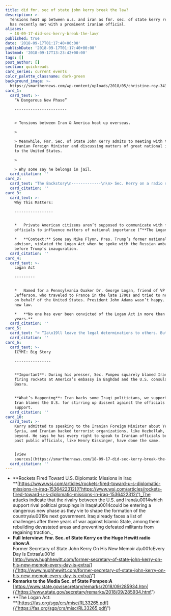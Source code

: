 ```yaml
---
title: did fmr. sec of state john kerry break the law?
description: >-
  Tensions heat up between u.s. and iran as fmr. sec. of state kerry reveals he
  has recently met with a prominent iranian official.
aliases:
  - 18-09-17-did-sec-kerry-break-the-law/
published: true
date: '2018-09-17T01:17:40+00:00'
publishDate: '2018-09-17T01:17:40+00:00'
lastmod: '2018-09-17T13:23:42+00:00'
tags: []
post_author: []
section: quickreads
card_series: current events
color_palette_classname: dark-green
background_image: >-
  https://smarthernews.com/wp-content/uploads/2018/05/christine-roy-343235-unsplash-scaled.jpg
card_1:
  card_text: >-
    “A Dangerous New Phase”

    -----------------------


    > Tensions between Iran & America heat up overseas.

    > 

    > Meanwhile, Fmr. Sec. of State John Kerry admits to meeting with the
    Iranian Foreign Minister and discussing matters of great national importance
    to the United States.

    > 

    > Why some say he belongs in jail.
  card_citation: ''
card_2:
  card_text: "The Backstory\n-------------\n\n> Sec. Kerry on a radio show last week promoting his new book admitted to meeting with the Iranian Foreign Minister after he left office:\n> \n> _“I met with him at a conference in Norway. I think I saw him in a conference in Munich at the World Economic Forum. So Ia\x19ve probably seen him three or four times.”_\n> \n> Fmr. Sec. Kerry to Hugh Hewitt"
  card_citation: ''
card_3:
  card_text: >-
    Why This Matters:

    -----------------


    *   Private American citizens aren’t supposed to communicate with foreign
    officials to influence matters of national importance (“**The Logan Act**“).

    *   **Context:** Some say Mike Flynn, Pres. Trump’s former national security
    advisor, violated the Logan Act when he spoke with the Russian ambassador
    before Trump’s inauguration.
  card_citation: ''
card_4:
  card_text: >-
    Logan Act

    ---------


    *   Named for a Pennsylvania Quaker Dr. George Logan, friend of VP Thomas
    Jefferson, who traveled to France in the late 1700s and tried to negotiate
    on behalf of the United States. President John Adams wasn’t happy. Hence, a
    new law.

    *   **No one has ever been convicted of the Logan Act in more than 220
    years.**
  card_citation: ''
card_5:
  card_text: "> “Ia\x19ll leave the legal determinations to others. But what Secretary Kerry has done is unseemly and unprecedented. This is a former secretary of state engaged with the worlda\x19s largest state sponsor of terror, and according to him a\x13 right? You dona\x19t have to take my word for it….He was talking to them. He was telling them to wait out this administration.”\n> \n> Sec of State Mike Pompeo"
  card_citation: ''
card_6:
  card_text: >-
    ICYMI: Big Story

    ----------------


    **Important**: During his presser, Sec. Pompeo squarely blamed Iran for
    firing rockets at America’s embassy in Baghdad and the U.S. consulate in
    Basra.


    **What’s Happening**: Iran backs some Iraqi politicians, we support others.
    Iran blames the U.S. for stirring up dissent against the officials they
    support.
  card_citation: ''
card_10:
  card_text: >-
    Kerry admitted to speaking to the Iranian Foreign Minister about Yemen,
    Syria, and Iranian backed terrorist organizations, like Hezbollah, and
    beyond. He says he has every right to speak to Iranian officials because
    past public officials, like Henry Kissinger, have done the same.


    [view
    sources](https://smarthernews.com/18-09-17-did-sec-kerry-break-the-law/)
  card_citation: ''
---
```

*   **Rockets Fired Toward U.S. Diplomatic Missions in Iraq  
    **[https://www.wsj.com/articles/rockets-fired-toward-u-s-diplomatic-missions-in-iraq-1536422312](\"https://www.wsj.com/articles/rockets-fired-toward-u-s-diplomatic-missions-in-iraq-1536422312\")_The attacks indicate that the rivalry between the U.S. and Irana\\u0014which support rival political groupings in Iraqa\\u0014could be entering a dangerous new phase as they vie to shape the formation of the countrya\\u0019s next government. Iraq already faces a list of challenges after three years of war against Islamic State, among them rebuilding devastated areas and preventing defeated militants from regaining traction._
*   **Full Interview: Fmr. Sec. of State Kerry on the Huge Hewitt radio show:A**  
    Former Secretary of State John Kerry On His New Memoir a\\u001cEvery Day Is Extraa\\u001d  
    [http://www.hughhewitt.com/former-secretary-of-state-john-kerry-on-his-new-memoir-every-day-is-extra/](\"http://www.hughhewitt.com/former-secretary-of-state-john-kerry-on-his-new-memoir-every-day-is-extra/\")
*   **Remarks to the Media Sec. of State Pompeo:A**  
    [https://www.state.gov/secretary/remarks/2018/09/285934.htm](\"https://www.state.gov/secretary/remarks/2018/09/285934.htm\")
*   **The Logan Act:  
    **[https://fas.org/sgp/crs/misc/RL33265.pdf](\"https://fas.org/sgp/crs/misc/RL33265.pdf\")